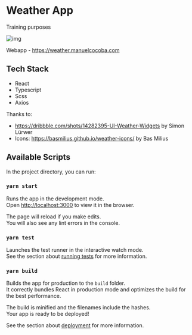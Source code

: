 # Weather App

Training purposes

![img](https://i.imgur.com/ahTgoTB.png)

Webapp - https://weather.manuelcocoba.com

## Tech Stack

- React
- Typescript
- Scss
- Axios

Thanks to:

- https://dribbble.com/shots/14282395-UI-Weather-Widgets by Simon Lürwer
- Icons: https://basmilius.github.io/weather-icons/ by Bas Milius

## Available Scripts

In the project directory, you can run:

### `yarn start`

Runs the app in the development mode.\
Open [http://localhost:3000](http://localhost:3000) to view it in the browser.

The page will reload if you make edits.\
You will also see any lint errors in the console.

### `yarn test`

Launches the test runner in the interactive watch mode.\
See the section about [running tests](https://facebook.github.io/create-react-app/docs/running-tests) for more information.

### `yarn build`

Builds the app for production to the `build` folder.\
It correctly bundles React in production mode and optimizes the build for the best performance.

The build is minified and the filenames include the hashes.\
Your app is ready to be deployed!

See the section about [deployment](https://facebook.github.io/create-react-app/docs/deployment) for more information.

